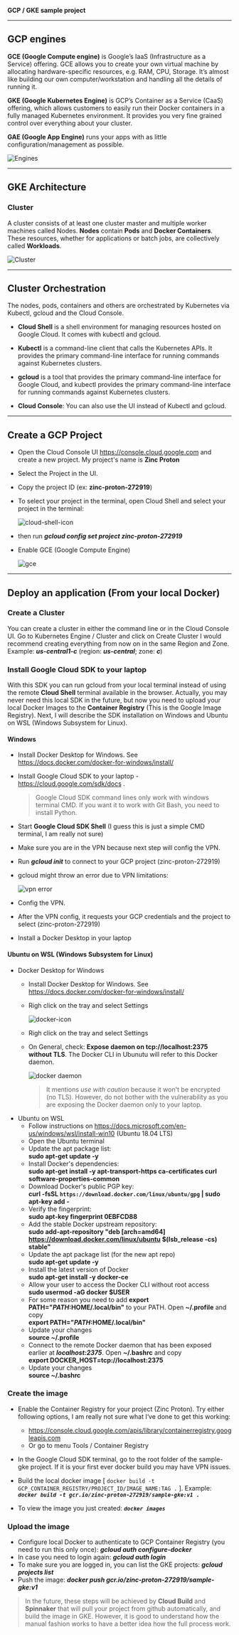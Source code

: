 **GCP / GKE sample project**


***
## GCP engines
**GCE (Google Compute engine)** is Google’s IaaS (Infrastructure as a Service) offering. GCE allows you to create your own virtual machine by allocating hardware-specific resources, e.g. RAM, CPU, Storage. It’s almost like building our own computer/workstation and handling all the details of running it.

**GKE (Google Kubernetes Engine)** is GCP’s Container as a Service (CaaS) offering, which allows customers to easily run their Docker containers in a fully managed Kubernetes environment. It provides you very fine grained control over everything about your cluster.

**GAE (Google App Engine)** runs your apps with as little configuration/management as possible.

![Engines](./docs/engines.png)


***
## GKE Architecture

### Cluster
A cluster consists of at least one cluster master and multiple worker machines called Nodes.
**Nodes** contain **Pods** and **Docker Containers**. These resources, whether for applications or batch jobs, are collectively called **Workloads**.

![Cluster](./docs/cluster.png)


***
## Cluster Orchestration
The nodes, pods, containers and others are orchestrated by Kubernetes via Kubectl, gcloud and the Cloud Console.

* **Cloud Shell** is a shell environment for managing resources hosted on Google Cloud. It comes with kubectl and gcloud.

* **Kubectl** is a command-line client that calls the Kubernetes APIs. It provides the primary command-line interface for running commands against Kubernetes clusters.

* **gcloud** is a tool that provides the primary command-line interface for Google Cloud, and kubectl provides the primary command-line interface for running commands against Kubernetes clusters.

* **Cloud Console**: You can also use the UI instead of Kubectl and gcloud.


***
## Create a GCP Project

* Open the Cloud Console UI https://console.cloud.google.com and create a new project. My project's name is **Zinc Proton**
* Select the Project in the UI.
* Copy the project ID (ex: **zinc-proton-272919**)
* To select your project in the terminal, open Cloud Shell and select your project in the terminal:

    ![cloud-shell-icon](./docs/cloud-shell-icon.png)

* then run ***gcloud config set project zinc-proton-272919***
* Enable GCE (Google Compute Engine)
    
    ![gce](./docs/gce.png)


***
## Deploy an application (From your local Docker)

### Create a Cluster
You can create a cluster in either the command line or in the Cloud Console UI. Go to Kubernetes Engine / Cluster and click on Create Cluster
I would recommend creating everything from now on in the same Region and Zone.
Example: ***us-central1-c*** (region: ***us-central***; zone: ***c***)

### Install Google Cloud SDK to your laptop
With this SDK you can run gcloud from your local terminal instead of using the remote **Cloud Shell** terminal available in the browser.
Actually, you may never need this local SDK in the future, but now you need to upload your local Docker Images to the **Container Registry** (This is the Google Image Registry).
Next, I will describe the SDK installation on Windows and Ubuntu on WSL (Windows Subsystem for Linux).

#### Windows
* Install Docker Desktop for Windows. See https://docs.docker.com/docker-for-windows/install/
* Install Google Cloud SDK to your laptop - https://cloud.google.com/sdk/docs .
    > Google Cloud SDK command lines only work with windows terminal CMD. If you want it to work with Git Bash, you need to install Python.
* Start **Google Cloud SDK Shell** (I guess this is just a simple CMD terminal, I am really not sure)
* Make sure you are in the VPN because next step will config the VPN.
* Run ***gcloud init*** to connect to your GCP project (zinc-proton-272919)
* gcloud might throw an error due to VPN limitations:

    ![vpn error](./docs/vpn-error.png)

* Config the VPN.
* After the VPN config, it requests your GCP credentials and the project to select (zinc-proton-272919)
* Install a Docker Desktop in your laptop

#### Ubuntu on WSL (Windows Subsystem for Linux)

* Docker Desktop for Windows
    * Install Docker Desktop for Windows. See https://docs.docker.com/docker-for-windows/install/
    * Righ click on the tray and select Settings
        
        ![docker-icon](./docs/docker-icon.png)

    * Righ click on the tray and select Settings
    * On General, check: **Expose daemon on tcp://localhost:2375 without TLS**. The Docker CLI in Ubunutu will refer to this Docker daemon. 

        ![docker daemon](./docs/docker-daemon.png)
        > It mentions *use with caution* because it won't be encrypted (no TLS). However, do not bother with the vulnerability as you are exposing the Docker daemon only to your laptop.
* Ubuntu on WSL
    * Follow instructions on https://docs.microsoft.com/en-us/windows/wsl/install-win10 (Ubuntu 18.04 LTS)
    * Open the Ubuntu terminal
    * Update the apt package list: \
    **sudo apt-get update -y**
    * Install Docker's dependencies: \
    **sudo apt-get install -y apt-transport-https ca-certificates curl software-properties-common**
    * Download  Docker's public PGP key: \
    **curl -fsSL `https://download.docker.com/linux/ubuntu/gpg` | sudo apt-key add -**
    * Verify the fingerprint: \
    **sudo apt-key fingerprint 0EBFCD88**
    * Add the stable Docker upstream repository: \
    **sudo add-apt-repository "deb [arch=amd64] https://download.docker.com/linux/ubuntu $(lsb_release -cs) stable"**
    * Update the apt package list (for the new apt repo) \
    **sudo apt-get update -y**
    * Install the latest version of Docker \
    **sudo apt-get install -y docker-ce**
    * Allow your user to access the Docker CLI without root access \
    **sudo usermod -aG docker $USER**
    * For some reason you need to add **export PATH="$PATH:$HOME/.local/bin"** to your PATH. Open **~/.profile** and copy \
    **export PATH="$PATH:$HOME/.local/bin"**
    * Update your changes \
    **source ~/.profile**
    * Connect to the remote Docker daemon that has been exposed earlier at ***localhost:2375***. Open **~/.bashrc** and copy \
     **export DOCKER_HOST=tcp://localhost:2375**
    * Update your changes \
    **source ~/.bashrc**

### Create the image
* Enable the Container Registry for your project (Zinc Proton). Try either following options, I am really not sure what I‘ve done to get this working:
    * https://console.cloud.google.com/apis/library/containerregistry.googleapis.com
    * Or go to menu Tools / Container Registry

* In the Google Cloud SDK terminal, go to the root folder of the sample-gke project. If it is your first ever docker build you may have VPN issues.
* Build the local docker image [ `docker build -t GCP_CONTAINER_REGISTRY/PROJECT_ID/IMAGE_NAME:TAG .` ]. Example: ***`docker build -t gcr.io/zinc-proton-272919/sample-gke:v1 .`***
* To view the image you just created: ***`docker images`***

### Upload the image
* Configure local Docker to authenticate to GCP Container Registry (you need to run this only once): ***gcloud auth configure-docker***
* In case you need to login again: ***gcloud auth login***
* To make sure you are logged in, you can list the GKE projects: ***gcloud projects list***
* Push the image: ***docker push gcr.io/zinc-proton-272919/sample-gke:v1***

> In the future, these steps will be achieved by **Cloud Build** and **Spinnaker** that will pull your project from github automatically, and build the image in GKE. However, it is good to understand how the manual fashion works to have a better idea how the full process work.

